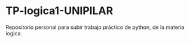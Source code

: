 # TP-logica1-UNIPILAR
Repositorio personal para subir trabajo práctico de python, de la materia logica.
